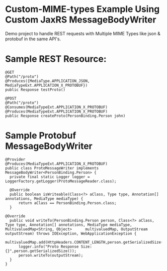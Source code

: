 # Custom-MIME-types Example Using Custom JaxRS MessageBodyWriter
Demo project to handle REST requests with Multiple MIME Types like json &amp; protobuf in the same API's.

# Sample REST Resource:
    @GET
    @Path("/proto")
    @Produces({MediaType.APPLICATION_JSON, MediaTypeExt.APPLICATION_X_PROTOBUF})
    public Response testProto()
    
    @POST
    @Path("/proto")
    @Consumes(MediaTypeExt.APPLICATION_X_PROTOBUF)
    @Produces(MediaTypeExt.APPLICATION_X_PROTOBUF)
    public Response createProto(PersonBinding.Person john)
    
# Sample Protobuf MessageBodyWriter

    @Provider
    @Produces(MediaTypeExt.APPLICATION_X_PROTOBUF)
    public class ProtoMessageWriter implements MessageBodyWriter<PersonBinding.Person> {
      private final static Logger logger = LoggerFactory.getLogger(ProtoMessageReader.class);

      @Override
      public boolean isWriteable(Class<?> aClass, Type type, Annotation[] annotations, MediaType mediaType) {
          return aClass == PersonBinding.Person.class;
      }

    @Override
      public void writeTo(PersonBinding.Person person, Class<?> aClass, Type type, Annotation[] annotations, MediaType mediaType, MultivaluedMap<String, Object>      multivaluedMap, OutputStream outputStream) throws IOException, WebApplicationException {
          multivaluedMap.add(HttpHeaders.CONTENT_LENGTH,person.getSerializedSize());
          logger.info("Proto Response Size: {}",person.getSerializedSize());
          person.writeTo(outputStream);
      }
    }
